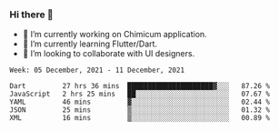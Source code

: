 ### Hi there 👋

<!--
**devcat37/devcat37** is a ✨ _special_ ✨ repository because its `README.md` (this file) appears on your GitHub profile.-->


- 🔭 I’m currently working on Chimicum application.
- 🌱 I’m currently learning Flutter/Dart.
- 👯 I’m looking to collaborate with UI designers.
<!-- - 🤔 I’m looking for help with ... -->

<!--START_SECTION:waka-->
```text
Week: 05 December, 2021 - 11 December, 2021

Dart         27 hrs 36 mins  █████████████████████▓░░░   87.26 % 
JavaScript   2 hrs 25 mins   ██░░░░░░░░░░░░░░░░░░░░░░░   07.67 % 
YAML         46 mins         ▓░░░░░░░░░░░░░░░░░░░░░░░░   02.44 % 
JSON         25 mins         ▒░░░░░░░░░░░░░░░░░░░░░░░░   01.32 % 
XML          16 mins         ▒░░░░░░░░░░░░░░░░░░░░░░░░   00.89 % 
```
<!--END_SECTION:waka-->

